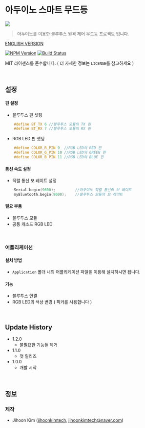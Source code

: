 # 아두이노 스마트 무드등
![](picture.jpg)
> 아두이노를 이용한 블루투스 원격 제어 무드등 프로젝트 입니다.

[ENGLISH VERSION](https://github.com/jihoonkimtech/smart-moodLight/blob/master/README.md)

<!-- NPM Version -->
<!-- Build Status -->
[![NPM Version][npm-image]][npm-url]    [![Build Status][travis-image]][travis-url]

MIT 라이센스를 준수합니다. ( 더 자세한 정보는 ``LICENSE``를 참고하세요 ) 

<br>

## 설정

#### 핀 설정
- 블루투스 핀 셋팅
```C++
    #define BT_TX 6 //블루투스 모듈의 TX 핀
    #define BT_RX 7 //블루투스 모듈의 RX 핀
```
- RGB LED 핀 셋팅
```C++
    #define COLOR_R_PIN 9  //RGB LED의 RED 핀
    #define COLOR_G_PIN 10 //RGB LED의 GREEN 핀
    #define COLOR_B_PIN 11 //RGB LED의 BLUE 핀
```
#### 통신 속도 설정 
- 직렬 통신 보 레이트 설정
```C++
    Serial.begin(9600);         //아두이노 직렬 통신의 보 레이트
    myBluetooth.begin(9600);    //블루투스 모듈의 보 레이트
```

#### 필요 부품
- 블루투스 모듈
- 공통 캐소드 RGB LED

<br>

### 어플리케이션
#### 설치 방법
- ``Application`` 폴더 내의 어플리케이션 파일을 이용해 설치하시면 됩니다. 

#### 기능
- 블루투스 연결
- RGB LED의 색상 변경 ( 픽커를 사용합니다 )

<br>

## Update History

* 1.2.0
    * 불필요한 기능들 제거
* 1.1.0
    * 첫 릴리즈
* 1.0.0
    * 개발 시작

<br>

## 정보
### 제작
- Jihoon Kim ([jihoonkimtech](https://jihoonkimtech.github.io/), [jihoonkimtech@naver.com](mailto:jihoonkimtech@naver.com))




<!-- Markdown link & img dfn's -->
[npm-image]: https://img.shields.io/npm/v/datadog-metrics.svg?style=flat-square
[npm-url]: https://npmjs.org/package/datadog-metrics
[npm-downloads]: https://img.shields.io/npm/dm/datadog-metrics.svg?style=flat-square
[travis-image]: https://img.shields.io/travis/dbader/node-datadog-metrics/master.svg?style=flat-square
[travis-url]: https://travis-ci.org/dbader/node-datadog-metrics
[wiki]: https://github.com/yourname/yourproject/wiki